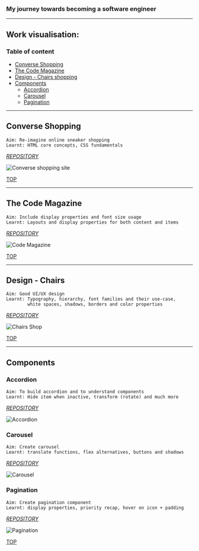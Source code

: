 ### My journey towards becoming a software engineer

---

## Work visualisation:

### Table of content

- [Converse Shopping](#converse-shopping)
- [The Code Magazine](#the-code-magazine)
- [Design - Chairs shopping](#design-chairs)
- [Components](#components)
  - [Accordion](#accordion)
  - [Carousel](#carousel)
  - [Pagination](#pagination)

---

## Converse Shopping

```
Aim: Re-imagine online sneaker shopping
Learnt: HTML core concepts, CSS fundamentals
```

_[REPOSITORY](https://github.com/daemonslayer/softwareDevelopment-bootcamp/tree/master/html/converse-shop)_

![Converse shopping site](https://i.ibb.co/vmPRR24/converse.png)

[TOP](#table-of-content)

---

## The Code Magazine

```
Aim: Include display properties and font size usage
Learnt: Layouts and display properties for both content and items
```

_[REPOSITORY](https://github.com/daemonslayer/softwareDevelopment-bootcamp/tree/master/html/the-code-magazine)_

![Code Magazine](https://i.ibb.co/dK0QB3t/code-magazine.png)

[TOP](#table-of-content)

---

## Design - Chairs

```
Aim: Good UI/UX design
Learnt: Typography, hierarchy, font families and their use-case,
        white spaces, shadows, borders and color properties
```

_[REPOSITORY](https://github.com/daemonslayer/softwareDevelopment-bootcamp/tree/master/design)_

![Chairs Shop](https://i.ibb.co/G0QG1YC/chairs-design.png)

[TOP](#table-of-content)

---

## Components

### Accordion

```
Aim: To build accordion and to understand components
Learnt: Hide item when inactive, transform (rotate) and much more
```

_[REPOSITORY](https://github.com/daemonslayer/softwareDevelopment-bootcamp/tree/master/components)_

![Accordion](https://i.ibb.co/R20P2m8/accordion.png)

### Carousel

```
Aim: Create carousel
Learnt: translate functions, flex alternatives, buttons and shadows
```

_[REPOSITORY](https://github.com/daemonslayer/softwareDevelopment-bootcamp/tree/master/components)_

![Carousel](https://i.ibb.co/7n567QY/carousel.png)

### Pagination

```
Aim: Create pagination component
Learnt: display properties, priority recap, hover on icon + padding
```

_[REPOSITORY](https://github.com/daemonslayer/softwareDevelopment-bootcamp/tree/master/components)_

![Pagination](https://i.ibb.co/NycpqBC/pagination.png)

[TOP](#table-of-content)
